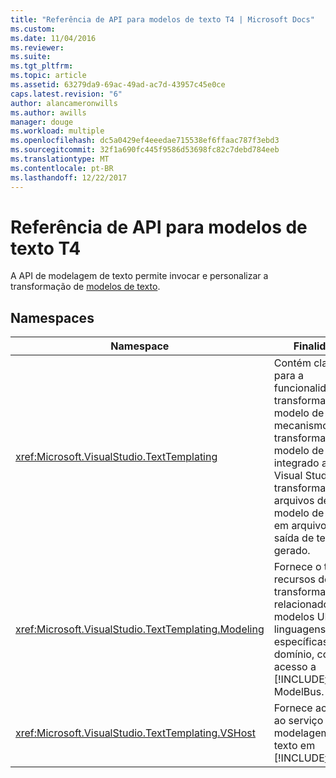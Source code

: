 ```yaml
---
title: "Referência de API para modelos de texto T4 | Microsoft Docs"
ms.custom: 
ms.date: 11/04/2016
ms.reviewer: 
ms.suite: 
ms.tgt_pltfrm: 
ms.topic: article
ms.assetid: 63279da9-69ac-49ad-ac7d-43957c45e0ce
caps.latest.revision: "6"
author: alancameronwills
ms.author: awills
manager: douge
ms.workload: multiple
ms.openlocfilehash: dc5a0429ef4eeedae715538ef6ffaac787f3ebd3
ms.sourcegitcommit: 32f1a690fc445f9586d53698fc82c7debd784eeb
ms.translationtype: MT
ms.contentlocale: pt-BR
ms.lasthandoff: 12/22/2017
---
```

# <a name="api-reference-for-t4-text-templates"></a>Referência de API para modelos de texto T4
A API de modelagem de texto permite invocar e personalizar a transformação de [modelos de texto](../modeling/code-generation-and-t4-text-templates.md).  
  
## <a name="namespaces"></a>Namespaces  
  
|Namespace|Finalidade|  
|---------------|-------------|  
|<xref:Microsoft.VisualStudio.TextTemplating>|Contém classes para a funcionalidade de transformação de modelo de texto. O mecanismo de transformação de modelo de texto é integrado ao Visual Studio e transforma os arquivos de modelo de texto em arquivos de saída de texto gerado.|  
|<xref:Microsoft.VisualStudio.TextTemplating.Modeling>|Fornece o texto de recursos de transformação relacionados a modelos UML e linguagens específicas de domínio, como acesso a [!INCLUDE[vsprvs](../code-quality/includes/vsprvs_md.md)] ModelBus.|  
|<xref:Microsoft.VisualStudio.TextTemplating.VSHost>|Fornece acesso ao serviço de modelagem de texto em [!INCLUDE[vsprvs](../code-quality/includes/vsprvs_md.md)].|